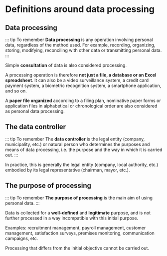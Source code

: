 # Definitions around data processing

## Data processing

::: tip To remember
**Data processing** is any operation involving personal data, regardless of the method used.
For example, recording, organizing, storing, modifying, reconciling with other data or transmitting personal data.
:::

Simple **consultation** of data is also considered processing.

A processing operation is therefore **not just a file, a database or an Excel spreadsheet**.
It can also be a video surveillance system, a credit card payment system, a biometric recognition system, a smartphone application, and so on.

A **paper file organized** according to a filing plan, nominative paper forms or application files
in alphabetical or chronological order are also considered as personal data processing.

## The data controller

::: tip To remember
The **data controller** is the legal entity (company, municipality, etc.) or natural person who determines the purposes and means of data processing,
i.e. the purpose and the way in which it is carried out.
:::

In practice, this is generally the legal entity (company, local authority, etc.) embodied by its legal representative (chairman, mayor, etc.).

## The purpose of processing

::: tip To remember
**The purpose of processing** is the main aim of using personal data.
:::

Data is collected for a **well-defined** and **legitimate** purpose, and is not further processed in a way incompatible with this initial purpose.

Examples: recruitment management, payroll management, customer management, satisfaction surveys, premises monitoring, communication campaigns, etc.

Processing that differs from the initial objective cannot be carried out.